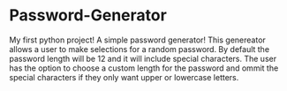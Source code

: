 # Password-Generator
My first python project! A simple password generator!
This genereator allows a user to make selections for a random password.
By default the password length will be 12 and it will include special characters.
The user has the option to choose a custom length for the password and ommit the special characters if they only want upper or lowercase letters.
